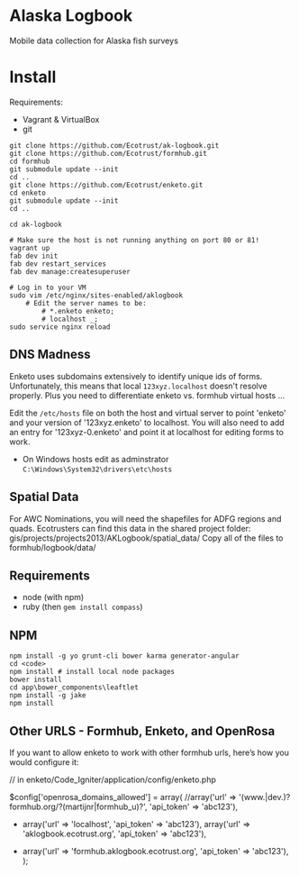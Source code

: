 Alaska Logbook
===============

Mobile data collection for Alaska fish surveys

Install
========
Requirements:
* Vagrant & VirtualBox
* git


```
git clone https://github.com/Ecotrust/ak-logbook.git
git clone https://github.com/Ecotrust/formhub.git
cd formhub
git submodule update --init
cd ..
git clone https://github.com/Ecotrust/enketo.git
cd enketo
git submodule update --init
cd ..

cd ak-logbook

# Make sure the host is not running anything on port 80 or 81!
vagrant up
fab dev init
fab dev restart_services
fab dev manage:createsuperuser

# Log in to your VM
sudo vim /etc/nginx/sites-enabled/aklogbook
    # Edit the server names to be: 
        # *.enketo enketo;
        # localhost _;
sudo service nginx reload
```

## DNS Madness

Enketo uses subdomains extensively to identify unique ids of forms. Unfortunately, 
this means that local `123xyz.localhost` doesn't resolve properly. Plus you need to
differentiate enketo vs. formhub virtual hosts ...

Edit the `/etc/hosts` file on both the host and virtual server to point 'enketo' and your version of '123xyz.enketo' to localhost.
You will also need to add an entry for '123xyz-0.enketo' and point it at localhost for editing forms to work.

* On Windows hosts edit as adminstrator `C:\Windows\System32\drivers\etc\hosts`

## Spatial Data
For AWC Nominations, you will need the shapefiles for ADFG regions and quads. 
Ecotrusters can find this data in the shared project folder: gis/projects/projects2013/AKLogbook/spatial_data/
Copy all of the files to formhub/logbook/data/

## Requirements
* node (with npm)
* ruby (then `gem install compass`)

## NPM

    npm install -g yo grunt-cli bower karma generator-angular
    cd <code>
    npm install # install local node packages
    bower install
    cd app\bower_components\leaftlet
    npm install -g jake
    npm install

## Other URLS - Formhub, Enketo, and OpenRosa
If  you want to allow enketo to work with other formhub urls, here’s how you would configure it:
 
// in enketo/Code_Igniter/application/config/enketo.php
 
$config['openrosa_domains_allowed'] = array(
        //array('url' => '(www\.|dev\.)?formhub\.org\/?(martijnr|formhub_u)?', 'api_token' => 'abc123'),
-    array('url' => 'localhost', 'api_token' => 'abc123'),
    array('url' => 'aklogbook.ecotrust.org', 'api_token' => 'abc123'),
+    array('url' => 'formhub.aklogbook.ecotrust.org', 'api_token' => 'abc123'),
);